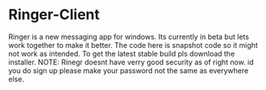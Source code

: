 # Ringer-Client
Ringer is a new messaging app for windows. Its currently in beta but lets work together to make it better. The code here is snapshot code so it might not work as intended. To get the latest stable build pls download the installer. 
NOTE: Rinegr doesnt have verry good security as of right now. id you do sign up please make your password not the same as everywhere else.